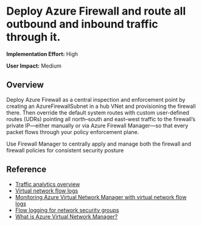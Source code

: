 # Deploy Azure Firewall and route all outbound and inbound traffic through it.

**Implementation Effort:** High

**User Impact:** Medium

## Overview

Deploy Azure Firewall as a central inspection and enforcement point by creating an AzureFirewallSubnet in a hub VNet and provisioning the firewall there. Then override the default system routes with custom user-defined routes (UDRs) pointing all north–south and east–west traffic to the firewall’s private IP—either manually or via Azure Firewall Manager—so that every packet flows through your policy enforcement plane.

Use Firewall Manager to centrally apply and manage both the firewall and firewall policies for consistent security posture 


## Reference

* [Traffic analytics overview](https://learn.microsoft.com/en-us/azure/network-watcher/traffic-analytics?utm_source=chatgpt.com&tabs=Americas)
* [Virtual network flow logs](https://learn.microsoft.com/en-us/azure/network-watcher/vnet-flow-logs-overview?utm_source=chatgpt.com&tabs=Americas)
* [Monitoring Azure Virtual Network Manager with virtual network flow logs](https://learn.microsoft.com/en-us/azure/virtual-network-manager/concept-virtual-network-flow-logs?utm_source=chatgpt.com)
* [Flow logging for network security groups](https://learn.microsoft.com/en-us/azure/network-watcher/nsg-flow-logs-overview?utm_source=chatgpt.com&tabs=Americas)
* [What is Azure Virtual Network Manager?](https://learn.microsoft.com/en-us/azure/virtual-network-manager/overview?utm_source=chatgpt.com)
  


